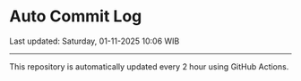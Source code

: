 # Auto Commit Log

Last updated: Saturday, 01-11-2025 10:06 WIB

---

This repository is automatically updated every 2 hour using GitHub Actions.
